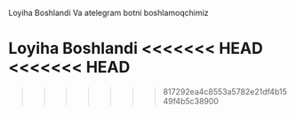 Loyiha Boshlandi
Va atelegram botni boshlamoqchimiz

**Loyiha Boshlandi**
<<<<<<< HEAD
<<<<<<< HEAD
=======
>>>>>>> 817292ea4c8553a5782e21df4b1549f4b5c38900
